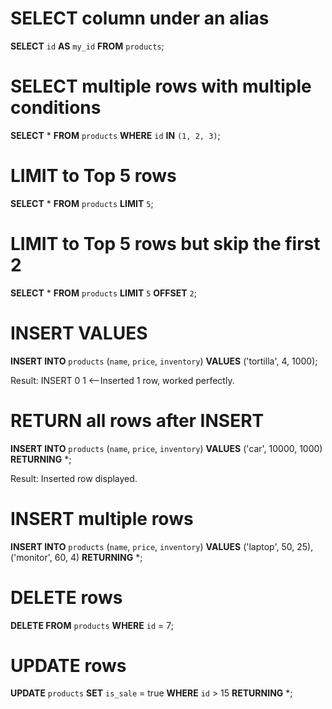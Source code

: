 # SELECT column under an alias

**SELECT** `id` **AS** `my_id` **FROM** `products`;  

# SELECT multiple rows with multiple conditions  

**SELECT** * **FROM** `products` **WHERE** `id` **IN** `(1, 2, 3)`;  

# LIMIT to Top 5 rows

**SELECT** * **FROM** `products` **LIMIT** `5`;  

# LIMIT to Top 5 rows but skip the first 2  

**SELECT** * **FROM** `products` **LIMIT** `5` **OFFSET** `2`;  

# INSERT VALUES  

**INSERT INTO** `products` (`name`, `price`, `inventory`)
**VALUES** ('tortilla', 4, 1000);  

Result: INSERT 0 1 <--Inserted $1$ row, worked perfectly.  

# RETURN all rows after INSERT  

**INSERT INTO** `products` (`name`, `price`, `inventory`)
**VALUES** ('car', 10000, 1000)
**RETURNING** *;  

Result: Inserted row displayed.  

# INSERT multiple rows  

**INSERT INTO** `products` (`name`, `price`, `inventory`)
**VALUES** 
('laptop', 50, 25),
('monitor', 60, 4)
**RETURNING** *;     

# DELETE rows  

**DELETE FROM** `products` **WHERE** `id` = 7;    

# UPDATE rows  

**UPDATE** `products`
**SET**
`is_sale` = true
**WHERE** `id` > 15
**RETURNING** *;  